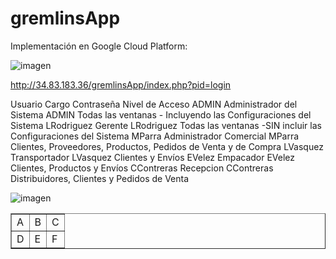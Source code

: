 # gremlinsApp

Implementación en Google Cloud Platform:

![imagen](https://user-images.githubusercontent.com/23085922/223532629-ec5025bd-d3ab-46d8-94fc-c46775bcbdb3.png)

http://34.83.183.36/gremlinsApp/index.php?pid=login

Usuario	Cargo	Contraseña	Nivel de Acceso
ADMIN	Administrador del Sistema	ADMIN	Todas las ventanas - Incluyendo las Configuraciones del Sistema
LRodriguez	Gerente	LRodriguez	Todas las ventanas -SIN incluir las Configuraciones del Sistema
MParra	Administrador Comercial	MParra	Clientes, Proveedores, Productos, Pedidos de Venta y de Compra
LVasquez	Transportador	LVasquez	Clientes y Envíos
EVelez	Empacador	EVelez	Clientes, Productos y Envíos
CContreras	Recepcion	CContreras	Distribuidores, Clientes y Pedidos de Venta

![imagen](https://user-images.githubusercontent.com/23085922/223539760-5b208b46-0e02-42b2-ad46-69b7d5e5146a.png)

<TABLE BORDER>
	<TR>
		<TD>A</TD> <TD>B</TD> <TD>C</TD>
	</TR>
	<TR>
		<TD>D</TD> <TD>E</TD> <TD>F</TD>
	</TR>
</TABLE>
